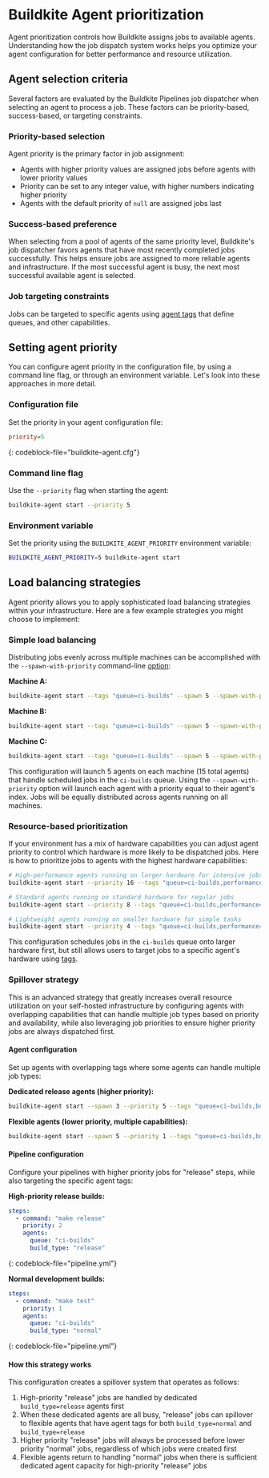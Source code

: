 # Buildkite Agent prioritization

Agent prioritization controls how Buildkite assigns jobs to available agents. Understanding how the job dispatch system works helps you optimize your agent configuration for better performance and resource utilization.

## Agent selection criteria

Several factors are evaluated by the Buildkite Pipelines job dispatcher when selecting an agent to process a job. These factors can be priority-based, success-based, or targeting constraints.

### Priority-based selection

Agent priority is the primary factor in job assignment:

- Agents with higher priority values are assigned jobs before agents with lower priority values
- Priority can be set to any integer value, with higher numbers indicating higher priority
- Agents with the default priority of `null` are assigned jobs last

### Success-based preference

When selecting from a pool of agents of the same priority level, Buildkite's job dispatcher favors agents that have most recently completed jobs successfully. This helps ensure jobs are assigned to more reliable agents and infrastructure. If the most successful agent is busy, the next most successful available agent is selected.

### Job targeting constraints

Jobs can be targeted to specific agents using [agent tags](/docs/agent/v3/cli-start#setting-tags) that define queues, and other capabilities.

## Setting agent priority

You can configure agent priority in the configuration file, by using a command line flag, or through an environment variable. Let's look into these approaches in more detail.

### Configuration file

Set the priority in your agent configuration file:

```ini
priority=5
```
{: codeblock-file="buildkite-agent.cfg"}

### Command line flag

Use the `--priority` flag when starting the agent:

```bash
buildkite-agent start --priority 5
```

### Environment variable

Set the priority using the `BUILDKITE_AGENT_PRIORITY` environment variable:

```bash
BUILDKITE_AGENT_PRIORITY=5 buildkite-agent start
```

## Load balancing strategies

Agent priority allows you to apply sophisticated load balancing strategies within your infrastructure. Here are a few example strategies you might choose to implement:

### Simple load balancing

Distributing jobs evenly across multiple machines can be accomplished with the `--spawn-with-priority` command-line [option](/docs/agent/v3/cli-start#spawn-with-priority):

**Machine A:**

```bash
buildkite-agent start --tags "queue=ci-builds" --spawn 5 --spawn-with-priority
```

**Machine B:**

```bash
buildkite-agent start --tags "queue=ci-builds" --spawn 5 --spawn-with-priority
```

**Machine C:**

```bash
buildkite-agent start --tags "queue=ci-builds" --spawn 5 --spawn-with-priority
```

This configuration will launch 5 agents on each machine (15 total agents) that handle scheduled jobs in the `ci-builds` queue. Using the `--spawn-with-priority` option will launch each agent with a priority equal to their agent's index. Jobs will be equally distributed across agents running on all machines.

### Resource-based prioritization

If your environment has a mix of hardware capabilities you can adjust agent priority to control which hardware is more likely to be dispatched jobs. Here is how to prioritize jobs to agents with the highest hardware capabilities:

```bash
# High-performance agents running on larger hardware for intensive jobs
buildkite-agent start --priority 16 --tags "queue=ci-builds,performance=high,cpu=16-core"

# Standard agents running on standard hardware for regular jobs
buildkite-agent start --priority 8 --tags "queue=ci-builds,performance=standard,cpu=8-core"

# Lightweight agents running on smaller hardware for simple tasks
buildkite-agent start --priority 4 --tags "queue=ci-builds,performance=basic,cpu=4-core"
```

This configuration schedules jobs in the `ci-builds` queue onto larger hardware first, but still allows users to target jobs to a specific agent's hardware using [tags](/docs/pipelines/configure/defining-steps#targeting-specific-agents).

### Spillover strategy

This is an advanced strategy that greatly increases overall resource utilization on your self-hosted infrastructure by configuring agents with overlapping capabilities that can handle multiple job types based on priority and availability, while also leveraging job priorities to ensure higher priority jobs are always dispatched first.

#### Agent configuration

Set up agents with overlapping tags where some agents can handle multiple job types:

**Dedicated release agents (higher priority):**

```bash
buildkite-agent start --spawn 3 --priority 5 --tags "queue=ci-builds,build_type=release"
```

**Flexible agents (lower priority, multiple capabilities):**

```bash
buildkite-agent start --spawn 5 --priority 1 --tags "queue=ci-builds,build_type=normal,build_type=release"
```

#### Pipeline configuration

Configure your pipelines with higher priority jobs for "release" steps, while also targeting the specific agent tags:

**High-priority release builds:**

```yaml
steps:
  - command: "make release"
    priority: 2
    agents:
      queue: "ci-builds"
      build_type: "release"
```
{: codeblock-file="pipeline.yml"}

**Normal development builds:**

```yaml
steps:
  - command: "make test"
    priority: 1
    agents:
      queue: "ci-builds"
      build_type: "normal"
```
{: codeblock-file="pipeline.yml"}

#### How this strategy works

This configuration creates a spillover system that operates as follows:

1. High-priority "release" jobs are handled by dedicated `build_type=release` agents first
2. When these dedicated agents are all busy, "release" jobs can spillover to flexible agents that have agent tags for both `build_type=normal` and `build_type=release`
3. Higher priority "release" jobs will always be processed before lower priority "normal" jobs, regardless of which jobs were created first
4. Flexible agents return to handling "normal" jobs when there is sufficient dedicated agent capacity for high-priority "release" jobs
